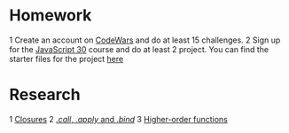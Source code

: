 # Homework

1 Create an account on [CodeWars](http://www.codewars.com/) and do at least 15
   challenges.
2 Sign up for the [JavaScript 30](https://javascript30.com/) course and do at
   least 2 project. You can find the starter files for the project [here](https://github.com/wesbos/JavaScript30)

# Research

1 [Closures](https://developer.mozilla.org/en/docs/Web/JavaScript/Closures)
2 [*.call*, *.apply* and *.bind*](https://alexperry.io/personal/2016/04/03/How-to-use-apply-bind-and-call.html)
3 [Higher-order functions](https://medium.com/functional-javascript/higher-order-functions-78084829fff4)

